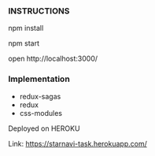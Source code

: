 ### INSTRUCTIONS

npm install

npm start

open http://localhost:3000/

### Implementation

- redux-sagas
- redux
- css-modules

Deployed on HEROKU

Link: https://starnavi-task.herokuapp.com/
